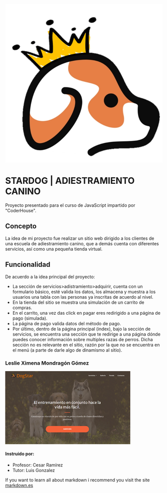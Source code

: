 ![Alt StarDog](./assets/Imagen1.PNG)
#            STARDOG  |   ADIESTRAMIENTO CANINO
Proyecto presentado para el curso de JavaScript impartido por "CoderHouse".

## Concepto
La idea de mi proyecto fue realizar un sitio web dirigido a los clientes de una escuela de adiestramiento canino, que a demás cuenta con diferentes servicios, así como una pequeña tienda virtual.

## Funcionalidad
De acuerdo a la idea principal del proyecto: 
* La sección de servicios>adistramiento>adquirir, cuenta con un formulario básico, esté valida los datos, los almacena y muestra a los usuarios una tabla con las personas ya inscritas de acuerdo al nivel.
* En la tienda del sitio se muestra una simulación de un carrito de compras.
* En el carrito, una vez das click en pagar eres redirigido a una página de pago  (simulada).
* La página de pago valida datos del método de pago.
* Por último, dentro de la página principal (index), bajo la sección de servicios, se encuentra una sección que te redirige a una página dónde puedes conocer información sobre multiples razas de perros. Dicha sección no es relevante en el sitio, razón por la que no se encuentra en el  menú (a parte de darle algo de dinamismo al sitio).


### Leslie Ximena Mondragón Gómez
![Alt StarDog](/assets/DogStar.PNG)
#### Instruido por:
* Profesor: Cesar Ramírez
* Tutor: Luis Gonzalez




If you want to learn all about markdown i recommend you visit the site [markdown.es](https://markdown.es/sintaxis-markdown/)
